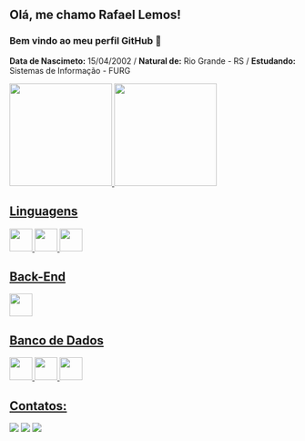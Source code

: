 ## Olá, me chamo Rafael Lemos! 
### Bem vindo ao meu perfil GitHub 👋
  **Data de Nascimeto:** 15/04/2002 / 
  **Natural de:** Rio Grande - RS / 
  **Estudando:** Sistemas de Informação - FURG 
 
<div>
  <a href="https://github.com/RafaLemos86">
  <img height="180em" src="https://github-readme-stats.vercel.app/api/top-langs/?username=RafaLemos86&layout=compact&langs_count=7&theme=dracula"/>
  <img height="180em" src="https://github-readme-stats.vercel.app/api?username=RafaLemos86&show_icons=true&theme=dracula&include_all_commits=true&count_private=true"/>
</div>
 
## Linguagens

<p align="justify"> 
  <img src="https://cdn.jsdelivr.net/gh/devicons/devicon/icons/python/python-original-wordmark.svg" width="40" height="40"/>
  <img src="https://cdn.jsdelivr.net/gh/devicons/devicon/icons/rstudio/rstudio-original.svg" width="40" height="40"/>
  <img src="https://cdn.jsdelivr.net/gh/devicons/devicon/icons/javascript/javascript-original.svg" width="40" height="40" />
</p>

## Back-End
<p align="justify"> 
  <img src="https://cdn.jsdelivr.net/gh/devicons/devicon/icons/nodejs/nodejs-original.svg" width="40" height="40"/>       
</p>

## Banco de Dados
<p align="justify"> 
  <img src="https://cdn.jsdelivr.net/gh/devicons/devicon/icons/mysql/mysql-original.svg" width="40" height="40" />
  <img src="https://cdn.jsdelivr.net/gh/devicons/devicon/icons/postgresql/postgresql-original-wordmark.svg" width="40" height="40" />
  <img src="https://cdn.jsdelivr.net/gh/devicons/devicon/icons/mongodb/mongodb-original-wordmark.svg" width="40" height="40" />                  
</p>

## Contatos:
<div>
 <a href="https://instagram.com/rafalemos_4/" target="_blank"><img src="https://img.shields.io/badge/-Instagram-%23E4405F?style=for-the-  badge&logo=instagram&logoColor=white" target="_blank"></a>
 <a href = "mailto:rfael.lemos@gmail.com"><img src="https://img.shields.io/badge/Gmail-D14836?style=for-the-badge&logo=gmail&logoColor=white"_blank"></a> 
 <a href="https://www.linkedin.com/in/rafael-lemos-a433a31a1/" target="_blank"><img src="https://img.shields.io/badge/LinkedIn-0077B5?style=for-the-badge&logo=linkedin&logoColor=white" target="_blank"></a>
</div>
     

